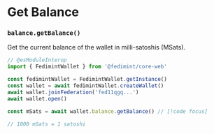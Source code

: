 # Get Balance

### `balance.getBalance()`

Get the current balance of the wallet in milli-satoshis (MSats).

```ts twoslash
// @esModuleInterop
import { FedimintWallet } from '@fedimint/core-web'

const fedimintWallet = FedimintWallet.getInstance()
const wallet = await fedimintWallet.createWallet()
await wallet.joinFederation('fed11qgq...')
await wallet.open()

const mSats = await wallet.balance.getBalance() // [!code focus]

// 1000 mSats = 1 satoshi
```
